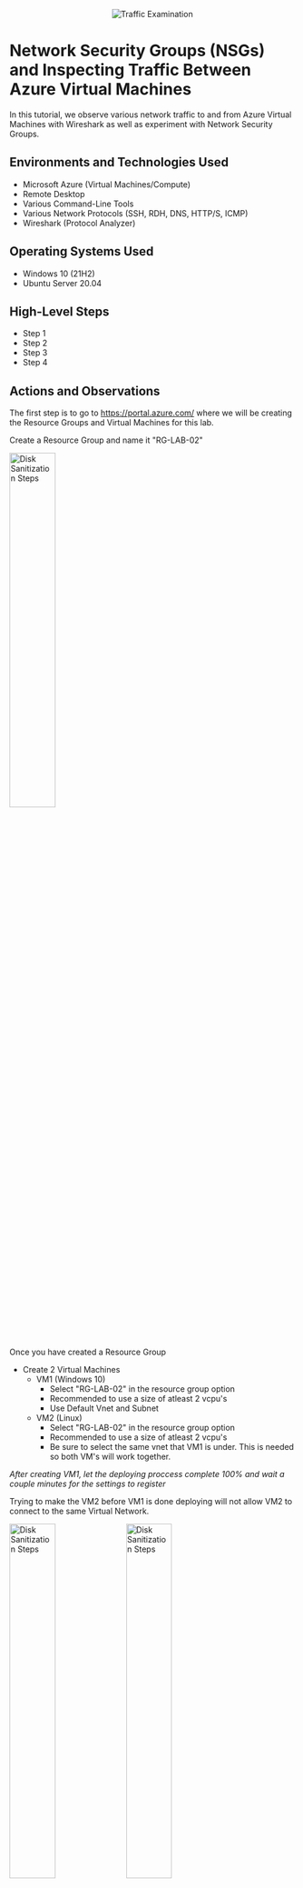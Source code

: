 <p align="center">
<img src="https://i.imgur.com/Ua7udoS.png" alt="Traffic Examination"/>
</p>

<h1>Network Security Groups (NSGs) and Inspecting Traffic Between Azure Virtual Machines</h1>
In this tutorial, we observe various network traffic to and from Azure Virtual Machines with Wireshark as well as experiment with Network Security Groups. <br />



<h2>Environments and Technologies Used</h2>

- Microsoft Azure (Virtual Machines/Compute)
- Remote Desktop
- Various Command-Line Tools
- Various Network Protocols (SSH, RDH, DNS, HTTP/S, ICMP)
- Wireshark (Protocol Analyzer)

<h2>Operating Systems Used </h2>

- Windows 10 (21H2)
- Ubuntu Server 20.04

<h2>High-Level Steps</h2>

- Step 1
- Step 2
- Step 3
- Step 4

<h2>Actions and Observations</h2>


The first step is to go to https://portal.azure.com/ where we will be creating the Resource Groups and Virtual Machines for this lab.

Create a Resource Group and name it "RG-LAB-02"
<p>
<img src="https://imgur.com/RcbzaSz.png" height="40%" width="40%" alt="Disk Sanitization Steps"/>

Once you have created a Resource Group
  - Create 2 Virtual Machines
     - VM1 (Windows 10)
        - Select "RG-LAB-02" in the resource group option
        - Recommended to use a size of atleast 2 vcpu's
        - Use Default Vnet and Subnet
     - VM2 (Linux)
         - Select "RG-LAB-02" in the resource group option
         - Recommended to use a size of atleast 2 vcpu's
         - Be sure to select the same vnet that VM1 is under. This is needed so both VM's will work together.

  *After creating VM1, let the deploying proccess complete 100% and wait a couple minutes for the settings to register*

Trying to make the VM2 before VM1 is done deploying will not allow VM2 to connect to the same Virtual Network.

<img src="https://imgur.com/b0ZRcva.png" height="40%" width="40%" alt="Disk Sanitization Steps"/>
<img src="https://imgur.com/MEkL9xP.png" height="40%" width="40%" alt="Disk Sanitization Steps"/>
<img src="https://imgur.com/xc7DqO2.png" height="40%" width="40%" alt="Disk Sanitization Steps"/>
</p>
<p>
